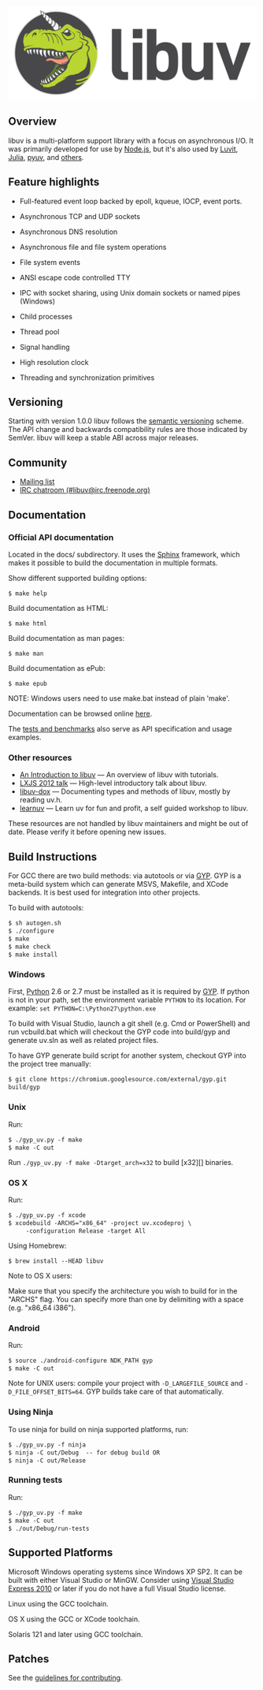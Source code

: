 ![libuv][libuv_banner]

## Overview

libuv is a multi-platform support library with a focus on asynchronous I/O. It
was primarily developed for use by [Node.js](http://nodejs.org), but it's also
used by [Luvit](http://luvit.io/), [Julia](http://julialang.org/),
[pyuv](https://github.com/saghul/pyuv), and [others](https://github.com/libuv/libuv/wiki/Projects-that-use-libuv).

## Feature highlights

 * Full-featured event loop backed by epoll, kqueue, IOCP, event ports.

 * Asynchronous TCP and UDP sockets

 * Asynchronous DNS resolution

 * Asynchronous file and file system operations

 * File system events

 * ANSI escape code controlled TTY

 * IPC with socket sharing, using Unix domain sockets or named pipes (Windows)

 * Child processes

 * Thread pool

 * Signal handling

 * High resolution clock

 * Threading and synchronization primitives

## Versioning

Starting with version 1.0.0 libuv follows the [semantic versioning](http://semver.org/)
scheme. The API change and backwards compatibility rules are those indicated by
SemVer. libuv will keep a stable ABI across major releases.

## Community

 * [Mailing list](http://groups.google.com/group/libuv)
 * [IRC chatroom (#libuv@irc.freenode.org)](http://webchat.freenode.net?channels=libuv&uio=d4)

## Documentation

### Official API documentation

Located in the docs/ subdirectory. It uses the [Sphinx](http://sphinx-doc.org/)
framework, which makes it possible to build the documentation in multiple
formats.

Show different supported building options:

    $ make help

Build documentation as HTML:

    $ make html

Build documentation as man pages:

    $ make man

Build documentation as ePub:

    $ make epub

NOTE: Windows users need to use make.bat instead of plain 'make'.

Documentation can be browsed online [here](http://docs.libuv.org).

The [tests and benchmarks](https://github.com/libuv/libuv/tree/master/test)
also serve as API specification and usage examples.

### Other resources

 * [An Introduction to libuv](http://nikhilm.github.com/uvbook/)
   &mdash; An overview of libuv with tutorials.
 * [LXJS 2012 talk](http://www.youtube.com/watch?v=nGn60vDSxQ4)
   &mdash; High-level introductory talk about libuv.
 * [libuv-dox](https://github.com/thlorenz/libuv-dox)
   &mdash; Documenting types and methods of libuv, mostly by reading uv.h.
 * [learnuv](https://github.com/thlorenz/learnuv)
   &mdash; Learn uv for fun and profit, a self guided workshop to libuv.

These resources are not handled by libuv maintainers and might be out of
date. Please verify it before opening new issues.

## Build Instructions

For GCC there are two build methods: via autotools or via [GYP][].
GYP is a meta-build system which can generate MSVS, Makefile, and XCode
backends. It is best used for integration into other projects.

To build with autotools:

    $ sh autogen.sh
    $ ./configure
    $ make
    $ make check
    $ make install

### Windows

First, [Python][] 2.6 or 2.7 must be installed as it is required by [GYP][].
If python is not in your path, set the environment variable `PYTHON` to its
location. For example: `set PYTHON=C:\Python27\python.exe`

To build with Visual Studio, launch a git shell (e.g. Cmd or PowerShell)
and run vcbuild.bat which will checkout the GYP code into build/gyp and
generate uv.sln as well as related project files.

To have GYP generate build script for another system, checkout GYP into the
project tree manually:

    $ git clone https://chromium.googlesource.com/external/gyp.git build/gyp

### Unix

Run:

    $ ./gyp_uv.py -f make
    $ make -C out

Run `./gyp_uv.py -f make -Dtarget_arch=x32` to build [x32][] binaries.

### OS X

Run:

    $ ./gyp_uv.py -f xcode
    $ xcodebuild -ARCHS="x86_64" -project uv.xcodeproj \
         -configuration Release -target All

Using Homebrew:

    $ brew install --HEAD libuv

Note to OS X users:

Make sure that you specify the architecture you wish to build for in the
"ARCHS" flag. You can specify more than one by delimiting with a space
(e.g. "x86_64 i386").

### Android

Run:

    $ source ./android-configure NDK_PATH gyp
    $ make -C out

Note for UNIX users: compile your project with `-D_LARGEFILE_SOURCE` and
`-D_FILE_OFFSET_BITS=64`. GYP builds take care of that automatically.

### Using Ninja

To use ninja for build on ninja supported platforms, run:

    $ ./gyp_uv.py -f ninja
    $ ninja -C out/Debug  -- for debug build OR
    $ ninja -C out/Release


### Running tests

Run:

    $ ./gyp_uv.py -f make
    $ make -C out
    $ ./out/Debug/run-tests

## Supported Platforms

Microsoft Windows operating systems since Windows XP SP2. It can be built
with either Visual Studio or MinGW. Consider using
[Visual Studio Express 2010][] or later if you do not have a full Visual
Studio license.

Linux using the GCC toolchain.

OS X using the GCC or XCode toolchain.

Solaris 121 and later using GCC toolchain.

## Patches

See the [guidelines for contributing][].

[node.js]: http://nodejs.org/
[GYP]: http://code.google.com/p/gyp/
[Python]: https://www.python.org/downloads/
[Visual Studio Express 2010]: http://www.microsoft.com/visualstudio/eng/products/visual-studio-2010-express
[guidelines for contributing]: https://github.com/libuv/libuv/blob/master/CONTRIBUTING.md
[libuv_banner]: https://raw.githubusercontent.com/libuv/libuv/master/img/banner.png
